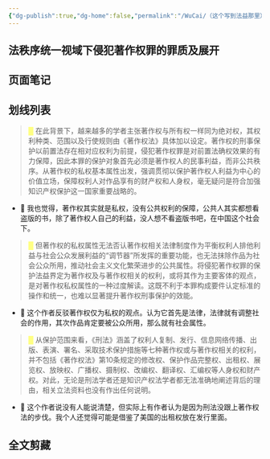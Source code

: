 ```yaml
---
{"dg-publish":true,"dg-home":false,"permalink":"/WuCai/（这个写到法益那里）法秩序统一视域下侵犯著作权罪的罪质及展开-H87HC9F/","dgPassFrontmatter":true}
---
```



## 法秩序统一视域下侵犯著作权罪的罪质及展开 

## 页面笔记





## 划线列表
> <font color="#FFFF83">█  </font>在此背景下，越来越多的学者主张著作权与所有权一样同为绝对权，其权利种类、范围以及行使规则由《著作权法》具体加以设定。著作权的刑事保护以前置法存在相对应权利为前提，侵犯著作权罪是对前置法确权效果的有力保障，因此本罪的保护对象首先必须是著作权人的民事利益，而非公共秩序。从著作权的私权基本属性出发，强调贯彻以保护著作权人利益为中心的价值立场，保障权利人对作品享有的财产权和人身权，毫无疑问是符合加强知识产权保护这一国家重要战略的。
- 📝 我也觉得，著作权其实就是私权，没有公共权利的保障，公共人其实都想看盗版的书，除了著作权人自己的利益，没人想不看盗版书吧，在中国这个社会下。

> <font color="#FFFF83">█  </font>但著作权的私权属性无法否认著作权相关法律制度作为平衡权利人排他利益与社会公众发展利益的“调节器”所发挥的重要功能，也无法抹除作品为社会公众所用，推动社会主义文化繁荣进步的公共属性。将侵犯著作权罪的保护法益界定为著作权及与著作权相关的权利，或将其作为主要客体的观点，是对著作权私权属性的一种过度解读。这既不利于本罪构成要件认定标准的操作和统一，也难以显著提升著作权刑事保护的效能。
- 📝 这个作者反驳著作权仅为私权的观点。认为它首先是法律，法律就有调整社会的作用，其次作品肯定要被公众所用，那么就有社会属性。

> <font color="#FFFF83">█  </font>从保护范围来看，《刑法》涵盖了权利人复制、发行、信息网络传播、出版、表演、署名、采取技术保护措施等七种著作权或与著作权相关的权利，并不包括《著作权法》第10条规定的修改权、保护作品完整权、出租权、展览权、放映权、广播权、摄制权、改编权、翻译权、汇编权等人身权和财产权。对此，无论是刑法学者还是知识产权法学者都无法准确地阐述背后的理由，相关立法资料也没有作出任何说明。
- 📝 这个作者说没有人能说清楚，但实际上有作者认为是因为刑法没跟上著作权法的步伐。我个人还觉得可能是借鉴了美国的出租权放在发行里面。



## 全文剪藏




